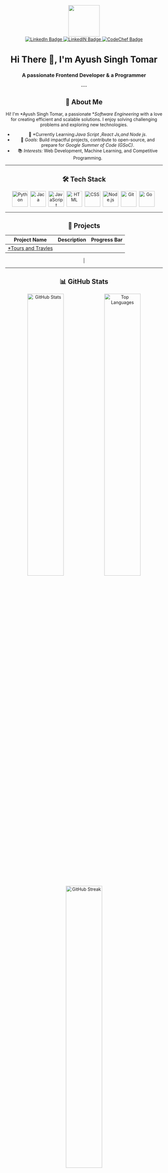 <div id="header" align="center">
  <img src="https://media.giphy.com/media/M9gbBd9nbDrOTu1Mqx/giphy.gif" width="100"/><br>
 <div id="badges">
  <a href="https://leetcode.com/u/tomarAyush/">
    <img src="https://img.shields.io/badge/-LeetCode-FFA116?style=for-the-badge&logo=LeetCode&logoColor=black" alt="LinkedIn Badge"/>
  </a>
  <a href="www.linkedin.com/in/ayush-singh-tomar-7805b9296">
    <img src="https://img.shields.io/badge/LinkedIn-0077B5?style=for-the-badge&logo=linkedin&logoColor=white" alt="LinkedIN Badge"/>
  </a>
  <a href="https://www.codechef.com/users/super_hawks_13">
    <img src="https://img.shields.io/badge/Codechef-%23B92B27.svg?&style=for-the-badge&logo=Codechef&logoColor=white" alt="CodeChef Badge"/>
  </a>
<h1 align="center">Hi There 👋, I'm Ayush Singh Tomar</h1>
<h3 align="center">A passionate Frontend Developer & a Programmer</h3>
---

## 👋 About Me

Hi! I'm *Ayush Singh Tomar, a passionate **Software Engineering* with a love for creating efficient and scalable solutions. I enjoy solving challenging problems and exploring new technologies.

- 🌱 *Currently Learning:*Java Script ,React Js,and Node js*.
- 🎯 *Goals:* Build impactful projects, contribute to open-source, and prepare for *Google Summer of Code (GSoC)*.
- 📚 *Interests:* Web Development, Machine Learning, and Competitive Programming.

---

## 🛠 Tech Stack

<p align="center">
  <img src="https://cdn.jsdelivr.net/gh/devicons/devicon/icons/python/python-original.svg" alt="Python" width="50" height="50"/>&nbsp;
  <img src="https://cdn.jsdelivr.net/gh/devicons/devicon/icons/java/java-original.svg" alt="Jaca" width="50" height="50"/>&nbsp;
  <img src="https://cdn.jsdelivr.net/gh/devicons/devicon/icons/javascript/javascript-original.svg" alt="JavaScript" width="50" height="50"/>&nbsp;
  <img src="https://cdn.jsdelivr.net/gh/devicons/devicon/icons/html5/html5-original.svg" alt="HTML" width="50" height="50"/>&nbsp;
  <img src="https://cdn.jsdelivr.net/gh/devicons/devicon/icons/css3/css3-original.svg" alt="CSS" width="50" height="50"/>&nbsp;
  <img src="https://cdn.jsdelivr.net/gh/devicons/devicon/icons/nodejs/nodejs-original.svg" alt="Node.js" width="50" height="50"/>&nbsp;
  <img src="https://cdn.jsdelivr.net/gh/devicons/devicon/icons/git/git-original.svg" alt="Git" width="50" height="50"/>&nbsp;
  <img src="https://cdn.jsdelivr.net/gh/devicons/devicon/icons/go/go-original.svg" alt="Go" width="50" height="50"/>&nbsp;
</p>

---

## 🚀 Projects

| Project Name          | Description                                                                                      | Progress Bar |
|-----------------------|--------------------------------------------------------------------------------------------------|--------------|
| [*Tours and Travles](https://tomarayush07.github.io/WanderLust-Chronicles/) | 
| 

---

## 📊 GitHub Stats

<p align="center">
  <img src="https://github-readme-stats.vercel.app/api?username=tomarayush07&show_icons=true&theme=react" alt="GitHub Stats" width="48%"/>
  <img src="https://github-readme-stats.vercel.app/api/top-langs/?username=tomarAyush07&layout=compact&theme=react" alt="Top Languages" width="48%"/>
</p>

<p align="center">
  <img src="https://streak-stats.demolab.com/?user=tomarAyush07&theme=react" alt="GitHub Streak" width="48%"/>
</p>

<p align="center">
  <img src="https://github-readme-activity-graph.vercel.app/graph?username=tomarAyush07&theme=react-dark" alt="Activity Graph" width="100%"/>
</p>

---

## 🌐 Let's Connect

<p align="center">
  <a href="www.linkedin.com/in/ayush-singh-tomar-7805b9296"><img src="https://img.shields.io/badge/LinkedIn-Connect-blue?style=for-the-badge&logo=linkedin"/></a>&nbsp;
  <a href="https://github.com/tomarAyush07"><img src="https://img.shields.io/badge/GitHub-Follow-black?style=for-the-badge&logo=github"/></a>&nbsp;
  <a href="https://www.instagram.com/ayush_singh_64/"><img src="https://img.shields.io/badge/Instagram-Follow-red?style=for-the-badge&logo=instagram"/></a>
</p>
